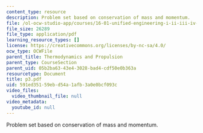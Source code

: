 ```yaml
---
content_type: resource
description: Problem set based on conservation of mass and momentum.
file: /ol-ocw-studio-app/courses/16-01-unified-engineering-i-ii-iii-iv-fall-2005-spring-2006/591ed35159ebd54a1afb3a0e0bcf093c_p3.pdf
file_size: 26289
file_type: application/pdf
learning_resource_types: []
license: https://creativecommons.org/licenses/by-nc-sa/4.0/
ocw_type: OCWFile
parent_title: Thermodynamics and Propulsion
parent_type: CourseSection
parent_uid: 05b2ba63-43e4-3028-bad4-cdf50e0b363a
resourcetype: Document
title: p3.pdf
uid: 591ed351-59eb-d54a-1afb-3a0e0bcf093c
video_files:
  video_thumbnail_file: null
video_metadata:
  youtube_id: null
---
```

Problem set based on conservation of mass and momentum.